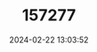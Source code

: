 ---
title: "157277"
category: "Platyceps najadum"
draft: false
date: 2024-02-22 13:03:52
languages:
  Georgian: ["Cengosperi Mcuravi"]
  French: ["Couleuvre a cou tachete"]
  Turkish: ["İnce Yılan"]
  Russian: ["Olivkovyi Poloz"]
  German: ["Schlanknatter"]
  Azerbaijani: ["Zejtunu Telkhe"]
  Greek, Modern (1453-): ["Σαΐτα"]
  Macedonian: ["Голем стрелец / Џитка"]
  English: ["Dahl's Whip Snake"]
---